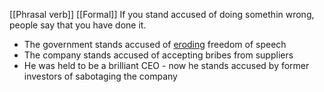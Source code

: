 [[Phrasal verb]] [[Formal]]
If  you stand accused of doing somethin wrong, people say that you have done it.

- The government stands accused of [eroding](Erode) freedom of speech
- The company stands accused of accepting bribes from suppliers
- He was held to be a brilliant CEO - now he stands accused by former investors of sabotaging the company